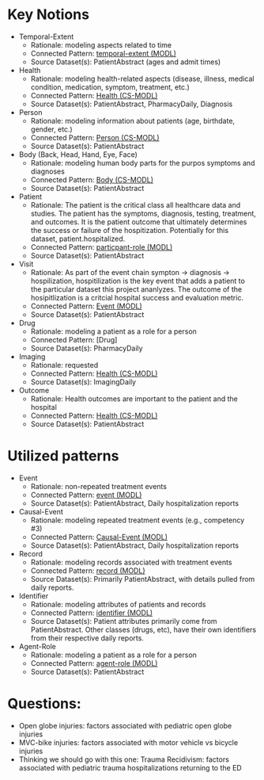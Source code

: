 # Key Notions

* Temporal-Extent
    * Rationale: modeling aspects related to time
    * Connected Pattern: [temporal-extent (MODL)](https://github.com/kastle-lab/modular-ontology-design-library/tree/master/modl/temporal-extent)
    * Source Dataset(s): PatientAbstract (ages and admit times)
* Health
    * Rationale: modeling health-related aspects (disease, illness, medical condition, medication, symptom, treatment, etc.)
    * Connected Pattern: [Health (CS-MODL)](https://github.com/kastle-lab/commonsense-micropatterns/blob/master/csmodl/patterns/Health.ttl)
    * Source Dataset(s): PatientAbstract, PharmacyDaily, Diagnosis
* Person
    * Rationale: modeling information about patients (age, birthdate, gender, etc.)
    * Connected Pattern: [Person (CS-MODL)](https://github.com/kastle-lab/commonsense-micropatterns/blob/master/csmodl/patterns/Person.ttl)
    * Source Dataset(s): PatientAbstract
* Body (Back, Head, Hand, Eye, Face)
    * Rationale: modeling human body parts for the purpos symptoms and diagnoses
    * Connected Pattern: [Body (CS-MODL)](https://github.com/kastle-lab/commonsense-micropatterns/blob/master/csmodl/patterns/Body.ttl)
    * Source Dataset(s): PatientAbstract
* Patient
    * Rationale: The patient is the critical class all healthcare data and studies.  The patient has the symptoms, diagnosis, testing, treatment, and outcomes.  It is the patient outcome that ultimately determines the success or failure of the hospitization.  Potentially for this dataset, patient.hospitalized.
    * Connected Pattern: [particpant-role (MODL)](https://github.com/kastle-lab/modular-ontology-design-library/tree/master/modl/participant-role)
    * Source Dataset(s): PatientAbstract
* Visit
    * Rationale: As part of the event chain sympton -> diagnosis -> hospilization, hospitilization is the key event that adds a patient to the particular dataset this project ananlyzes.  The outcome of the hosipitlization is a critcial hospital success and evaluation metric.
    * Connected Pattern: [Event (MODL)](https://github.com/kastle-lab/modular-ontology-design-library/tree/master/modl/event)
    * Source Dataset(s): PatientAbstract
* Drug
    * Rationale: modeling a patient as a role for a person
    * Connected Pattern: [Drug]
    * Source Dataset(s): PharmacyDaily
* Imaging
    * Rationale: requested
    * Connected Pattern: [Health (CS-MODL)](https://github.com/kastle-lab/commonsense-micropatterns/blob/master/csmodl/patterns/Health.ttl)
    * Source Dataset(s): ImagingDaily
* Outcome
    * Rationale: Health outcomes are important to the patient and the hospital
    * Connected Pattern: [Health (CS-MODL)](https://github.com/kastle-lab/commonsense-micropatterns/blob/master/csmodl/patterns/Health.ttl)
    * Source Dataset(s): PatientAbstract

# Utilized patterns
* Event
    * Rationale: non-repeated treatment events
    * Connected Pattern: [event (MODL)](https://github.com/kastle-lab/modular-ontology-design-library/tree/master/modl/event)
    * Source Dataset(s): PatientAbstract, Daily hospitalization reports
* Causal-Event
    * Rationale: modeling repeated treatment events (e.g., competency #3)
    * Connected Pattern: [Causal-Event (MODL)](https://github.com/kastle-lab/modular-ontology-design-library/tree/master/modl/causal-event)
    * Source Dataset(s): PatientAbstract, Daily hospitalization reports
* Record
    * Rationale: modeling records associated with treatment events
    * Connected Pattern: [record (MODL)](https://github.com/kastle-lab/modular-ontology-design-library/tree/master/modl/record)
    * Source Dataset(s): Primarily PatientAbstract, with details pulled from daily reports.
* Identifier
    * Rationale: modeling attributes of patients and records
    * Connected Pattern: [identifier (MODL)](https://github.com/kastle-lab/modular-ontology-design-library/tree/master/modl/identifier)
    * Source Dataset(s): Patient attributes primarily come from PatientAbstract. Other classes (drugs, etc), have their own identifiers from their respective daily reports.
* Agent-Role
    * Rationale: modeling a patient as a role for a person
    * Connected Pattern: [agent-role (MODL)](https://github.com/kastle-lab/modular-ontology-design-library/tree/master/modl/agent-role)
    * Source Dataset(s): PatientAbstract

# Questions:

- Open globe injuries: factors associated with pediatric open globe injuries 
- MVC-bike injuries: factors associated with motor vehicle vs bicycle injuries 
- Thinking we should go with this one: Trauma Recidivism: factors associated with pediatric trauma hospitalizations returning to the ED 
